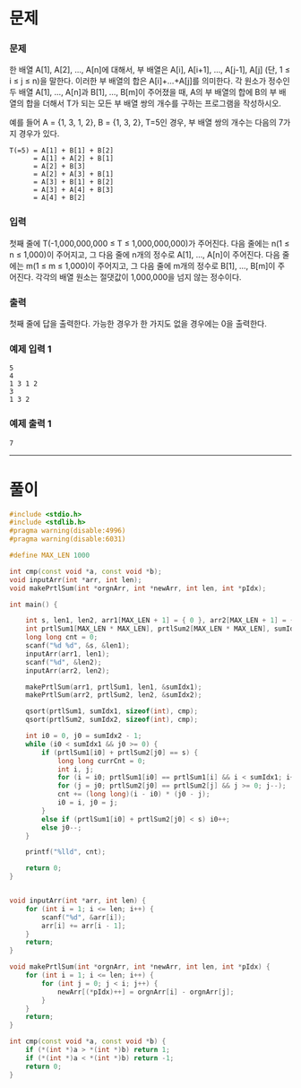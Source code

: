 # 문제

### 문제
한 배열 A[1], A[2], …, A[n]에 대해서, 부 배열은 A[i], A[i+1], …, A[j-1], A[j] (단, 1 ≤ i ≤ j ≤ n)을 말한다. 이러한 부 배열의 합은 A[i]+…+A[j]를 의미한다. 각 원소가 정수인 두 배열 A[1], …, A[n]과 B[1], …, B[m]이 주어졌을 때, A의 부 배열의 합에 B의 부 배열의 합을 더해서 T가 되는 모든 부 배열 쌍의 개수를 구하는 프로그램을 작성하시오.

예를 들어 A = {1, 3, 1, 2}, B = {1, 3, 2}, T=5인 경우, 부 배열 쌍의 개수는 다음의 7가지 경우가 있다.

```
T(=5) = A[1] + B[1] + B[2]
      = A[1] + A[2] + B[1]
      = A[2] + B[3]
      = A[2] + A[3] + B[1]
      = A[3] + B[1] + B[2]
      = A[3] + A[4] + B[3]
      = A[4] + B[2] 
```  


### 입력
첫째 줄에 T(-1,000,000,000 ≤ T ≤ 1,000,000,000)가 주어진다. 다음 줄에는 n(1 ≤ n ≤ 1,000)이 주어지고, 그 다음 줄에 n개의 정수로 A[1], …, A[n]이 주어진다. 다음 줄에는 m(1 ≤ m ≤ 1,000)이 주어지고, 그 다음 줄에 m개의 정수로 B[1], …, B[m]이 주어진다. 각각의 배열 원소는 절댓값이 1,000,000을 넘지 않는 정수이다.  


### 출력
첫째 줄에 답을 출력한다. 가능한 경우가 한 가지도 없을 경우에는 0을 출력한다.  


### 예제 입력 1
```
5
4
1 3 1 2
3
1 3 2
```
  

### 예제 출력 1
```
7
```  


***

# 풀이

``` cpp
#include <stdio.h> 
#include <stdlib.h>
#pragma warning(disable:4996)
#pragma warning(disable:6031)

#define MAX_LEN 1000

int cmp(const void *a, const void *b);
void inputArr(int *arr, int len);
void makePrtlSum(int *orgnArr, int *newArr, int len, int *pIdx);

int main() {

	int s, len1, len2, arr1[MAX_LEN + 1] = { 0 }, arr2[MAX_LEN + 1] = { 0 };
	int prtlSum1[MAX_LEN * MAX_LEN], prtlSum2[MAX_LEN * MAX_LEN], sumIdx1 = 0, sumIdx2 = 0;
	long long cnt = 0;
	scanf("%d %d", &s, &len1);
	inputArr(arr1, len1);
	scanf("%d", &len2);
	inputArr(arr2, len2);

	makePrtlSum(arr1, prtlSum1, len1, &sumIdx1);
	makePrtlSum(arr2, prtlSum2, len2, &sumIdx2);

	qsort(prtlSum1, sumIdx1, sizeof(int), cmp);
	qsort(prtlSum2, sumIdx2, sizeof(int), cmp);

	int i0 = 0, j0 = sumIdx2 - 1;
	while (i0 < sumIdx1 && j0 >= 0) {
		if (prtlSum1[i0] + prtlSum2[j0] == s) {
			long long currCnt = 0;
			int i, j;
			for (i = i0; prtlSum1[i0] == prtlSum1[i] && i < sumIdx1; i++);
			for (j = j0; prtlSum2[j0] == prtlSum2[j] && j >= 0; j--);
			cnt += (long long)(i - i0) * (j0 - j);
			i0 = i, j0 = j;
		}
		else if (prtlSum1[i0] + prtlSum2[j0] < s) i0++;
		else j0--;
	}

	printf("%lld", cnt);

	return 0;
}


void inputArr(int *arr, int len) {
	for (int i = 1; i <= len; i++) {
		scanf("%d", &arr[i]);
		arr[i] += arr[i - 1];
	}
	return;
}

void makePrtlSum(int *orgnArr, int *newArr, int len, int *pIdx) {
	for (int i = 1; i <= len; i++) {
		for (int j = 0; j < i; j++) {
			newArr[(*pIdx)++] = orgnArr[i] - orgnArr[j];
		}
	}
	return;
}

int cmp(const void *a, const void *b) {
	if (*(int *)a > *(int *)b) return 1;
	if (*(int *)a < *(int *)b) return -1;
	return 0;
}
```